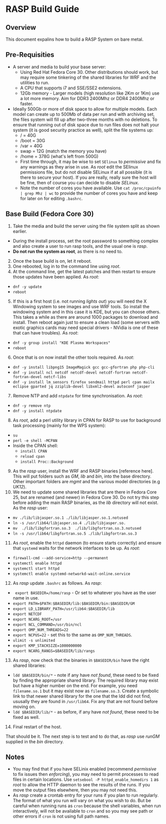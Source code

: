 # RASP Build Guide

## Overview
This document expalins how to build a RASP System on bare metal.

## Pre-Requisities
* A server and media to build your base server:
  * Using  Red Hat Fedora Core 30. Other distributions should work, but may require some tinkering of the shared libraries for WRF and the utilities to run.
  * A CPU that supports i7 and SSE/SSE2 extensions.
  * 12Gb memory - Larger models (high resolution like 2Km or 1Km) use a lot more memory. Aim for DDR3 2400Mhz or DDR4 2400Mhz or faster.
* Ideally 500Gb or more of disk space to allow for multiple models. Each model can create up to 500Mb of data per run and with archiving set, the files system will fill up after two-three months with no deletions. To ensure that running out of disk space due to run files does not halt your system (it is good security practice as well), split the file systems up:
    * / = 40G
    * /boot = 30G
    * /var = 40G
    * swap = 12G (match the memory you have)
    * /home = 378G (what's left from 500G)
  * First time through, it may be wise to set ```SElinux``` to *permissive* and fix any warnings as they arise in use. As *root* edit the SElinux permissions file, but do not disable SELinux if at all possible (it is there to secure your host). If you are really, really sure the host will be fine, then of course you can decide to disable *SELinux*.
   * Note the number of cores you have available. Use ```cat /proc/cpuinfo | grep Mhz | wc``` to provide the number of cores you have and keep for later on for editing ```.bashrc```.

## Base Build (Fedora Core 30)
1. Take the media and build the server using the file system split as shown earlier. 
  * During the install process, set the root password to something complex and also create a user to run rasp tools, and the usual one is *rasp*. 
  * **Do not run the system as root**, as there is no need to.
2. Once the base build is on, let it reboot.
3. One rebooted, log in to the command line using *root*.
4. At the command line, get the latest patches and then restart to ensure those updates have been applied. As *root*:
  * ```dnf -y update```
  * ```reboot```
5. If this is a first host (i.e. not running *lights out*) you will need the X Windowing system to see images and use WRF tools. So install the windowing system and in this case it is KDE, but you can choose others. This takes a while as there are around 1000 packages to download and install. Then reboot again just to ensure a clean load (some servers with exotic graphics cards may need special drivers - NVidia is one of these that can have troubles). As *root*:
  * ```dnf -y group install "KDE Plasma Workspaces"```
  * ```reboot```
6. Once that is on now install the other tools required. As *root*:
  * ```dnf -y install libpng15 ImageMagick gcc gcc-gfortran php php-cli ```
  * ```dnf -y install ncl netcdf netcdf-devel netcdf-fortran netcdf-fortran-devel netcf-libs ```
  * ```dnf -y install lm_sensors firefox sendmail httpd perl cpan mailx eclipse gparted jq zziplib-devel libxml2-devel autoconf jasper ```
7. Remove NTP and add ```ntpdate``` for time synchronisation. As *root*:
  * ```dnf -y remove ntp```
  * ```dnf -y install ntpdate```
8. As *root*, add a perl utility library in CPAN for RASP to use for background task processing (mainly for the WPS system):
  * ```su```
  * ```perl -e shell -MCPAN```
  * Inside the CPAN shell: 
    * ```install CPAN```
    * ```reload cpan```
    * ```install Proc::Background```
9. As the *rasp* user, install the WRF and RASP binaries [reference here]. This will put folders such as *GM*, *lib* and *bin*, into the base directory. Other important folders are *mgmt* and the various model directories (e.g *UK12*).
10. We need to update some shared libraries that are there in Fedora Core 25, but are renamed (and newer) in Fedora Core 30. Do not try this step before adding the main RASP binaries, as the *lib* directory will not exist. As the *rasp* user:
  * ```mv ./lib/libjasper.so.1 ./lib/libjasper.so.1.notused```
  * ```ln -s /usr/lib64/libjasper.so.4 ./lib/libjasper.so.```
  * ```mv  ./lib/libgfortran.so.3  ./lib/libgfortran.so.3.notused```
  * ```ln -s /usr/lib64/libgfortran.so.5 ./lib/libgfortran.so.3```
11. As *root*, enable the ```httpd``` daemon (to ensure starts correctly) and ensure that ```systemd``` waits for the network interfaces to be up. As *root*:
  * ```firewall-cmd --add-service=http --permanent```
  * ```systemctl enable httpd```
  * ```systemctl start httpd```
  * ```systemctl enable systemd-networkd-wait-online.service```
12. As *rasp* update ```.bashrc``` as follows. As *rasp*:
  * ``` export BASEDIR=/home/rasp``` - Or set to whatever you have as the user name in use.
  * ```export PATH=$PATH:$BASEDIR/lib:$BASEDIR/bin:$BASEDIR/GM```
  * ```export LD_LIBRARY_PATH=/usr/lib64:$BASEDIR/lib```
  * ```export NETCDF```
  * ```export NCARG_ROOT=/usr```
  * ```export NCL_COMMAND=/usr/bin/ncl```
  * ```export OMP_NUM_THREADS=22``` 
  * ```export NCPUS=22``` - set this to the same as ```OMP_NUM_THREADS```.
  * ```ulimit -s unlimited```
  * ```export KMP_STACKSIZE=1000000000```
  * ```export NCARG_RANGS=$BASEDIR/lib/rangs```
13. As *rasp*, now check that the binaries in ```$BASEDIR/bin``` have the right shared libraries:
  * ```ldd $BASEDIR/bin/*``` - note if any have *not found*, these need to be fixed by finding the appropriate shared library. The required library may exist but have a higher number on the end. For example, you need ```filename.so.1``` but it may exist now as ```filename.so.3```. Create a symbolic link to that newer shared library for the one that the ldd did not find, ususally they are found in ```/usr/lib64```. Fix any that are not found before moving on.
  * ```ldd $BASEDIR/lib/*``` - as before,  if any have *not found*, these need to be fixed as well.
14. Final restart of the host.

That should be it. The next step is to test and to do that, as *rasp* use *runGM <model name>* supplied in the *bin* directory.

## Notes ##
  * You may find that if you have SELinix enabled (recommend *permissive* to fix issues then *enforcing*), you may need to permit processes to read files in certain locations. Use ```setsebool -P httpd_enable_homedirs 1``` as *root* to allow the HTTP daemon to see the results of the runs. If you move the output files elsewhere, then you may not need this.
  * As *rasp* create a crontab entry for your runs if you plan to run regularly. The format of what you run will vary on what you wish to do. But be careful when running runs as ```cron``` because the shell variables, when run interactively, will not be available to ```cron``` and so you may see path or other errors if ```cron``` is not using full path names.
 
